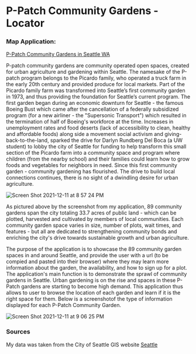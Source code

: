 # P-Patch Community Gardens - Locator
### Map Application:
[P-Patch Community Gardens in Seattle WA](https://madiframpton.github.io/GEOG495_ppatch_gardens/)

P-patch community gardens are community operated open spaces, created for urban agriculture and gardening within Seattle. The namesake of the P-patch program belongs to the Picardo family, who operated a truck farm in the early 20th century  and provided produce for local markets. Part of the Picardo family farm was transformed into Seattle’s first community garden in 1973, and thus providing the foundation for Seattle’s current program. The first garden began during an economic downturn for Seattle - the famous Boeing Bust which came after the cancellation of a federally subsidized program (for a new airliner - the "Supersonic Transport") which resulted in the termination of half of Boeing's workforce at the time. Increases in unemployment rates and food deserts (lack of accessibility to clean, healthy and affordable foods) along side a movement social activism and giving-back-to-the-land, sparked the drive for Darlyn Rundberg Del Boca (a UW student) to lobby the city of Seattle for funding to help transform this small section of the Picardo farm into a community space and program where children (from the nearby school) and their families could learn how to grow foods and vegetables for neighbors in need. Since this first community garden - community gardening has flourished. The drive to build local connections continues, there is no sight of a dwindling desire for urban agriculture. 

![Screen Shot 2021-12-11 at 8 57 24 PM](https://user-images.githubusercontent.com/91759168/145700897-0c0a639b-29a0-42b7-b9cc-2606798dd872.png)

As pictured above by the screenshot from my application, 89 community gardens span the city totaling 33.7 acres of public land - which can be plotted, harvested and cultivated by members of local communities. Each community garden space varies in size, number of plots, wait times, and features - but all are dedicated to strengthening community bonds and enriching the city's drive towards sustainable growth and urban agriculture. 

The purpose of the application is to showcase the 89 community garden spaces in and around Seattle, and provide the user with a url (to be compied and pasted into their browser) where they may learn more information about the garden, the availability, and how to sign up for a plot. The application's main function is to demonstrate the sprawl of community gardens in Seattle. Urban gardening is on the rise and spaces in these P-Patch gardens are starting to become high demand. This application thus allows to user to browse the location of each garden and learn if it is the right space for them. Below is a screenshotof the type of information displayed for each P-Patch Community Garden.

![Screen Shot 2021-12-11 at 9 06 25 PM](https://user-images.githubusercontent.com/91759168/145701081-d47c1b06-efd0-4dd7-a8ee-b3e9e331f63f.png)

### Sources
My data was taken from the City of Seattle GIS website
[Seattle](https://data-seattlecitygis.opendata.arcgis.com/)





